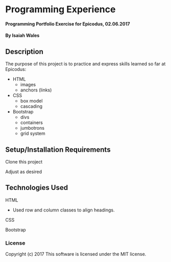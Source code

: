 # Programming Experience

#### Programming Portfolio Exercise for Epicodus, 02.06.2017


#### By Isaiah Wales

## Description


The purpose of this project is  to practice and express skills learned so far at Epicodus:
  * HTML
    * images
    * anchors (links)
  * CSS
    * box model
    * cascading
  * Bootstrap
    * divs
    * containers
    * jumbotrons
    * grid system

## Setup/Installation Requirements

Clone this project

Adjust as desired


## Technologies Used

HTML
* Used row and column classes to align headings.

CSS

Bootstrap

### License

Copyright (c) 2017
This software is licensed under the MIT license.
